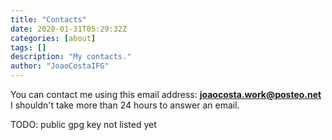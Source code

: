 ```yaml
---
title: "Contacts"
date: 2020-01-31T05:29:32Z
categories: [about]
tags: []
description: "My contacts."
author: "JoaoCostaIFG"
---
```


You can contact me using this email address: **joaocosta.work@posteo.net**
I shouldn't take more than 24 hours to answer an email.

TODO: public gpg key not listed yet
